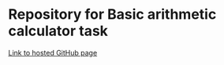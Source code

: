 # Repository for Basic arithmetic calculator task

[Link to hosted GitHub page](https://tpriince.github.io/Zuri-JavaScript/)
